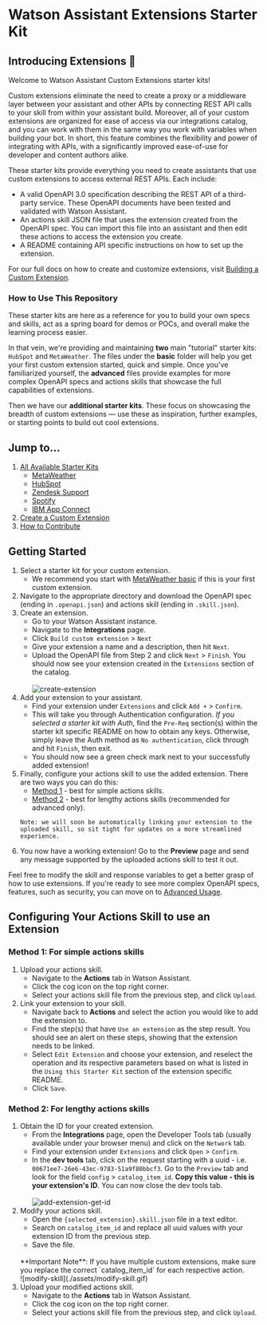 # Watson Assistant Extensions Starter Kit

## Introducing Extensions :tada:

Welcome to Watson Assistant Custom Extensions starter kits!

Custom extensions eliminate the need to create a proxy or a middleware layer between your assistant and other APIs by connecting REST API calls to your skill from within your assistant build. Moreover, all of your custom extensions are organized for ease of access via our integrations catalog, and you can work with them in the same way you work with variables when building your bot. In short, this feature combines the flexibility and power of integrating with APIs, with a significantly improved ease-of-use for developer and content authors alike.

These starter kits provide everything you need to create assistants that use custom extensions to access external REST APIs. Each include:

- A valid OpenAPI 3.0 specification describing the REST API of a third-party service. These OpenAPI documents have been tested and validated with Watson Assistant.
- An actions skill JSON file that uses the extension created from the OpenAPI spec. You can import this file into an assistant and then edit these actions to access the extension you create.
- A README containing API specific instructions on how to set up the extension.

For our full docs on how to create and customize extensions, visit [Building a Custom Extension](https://cloud.ibm.com/docs/watson-assistant?topic=watson-assistant-build-custom-extension).

### How to Use This Repository
These starter kits are here as a reference for you to build your own specs and skills, act as a spring board for demos or POCs, and overall make the learning process easier.

In that vein, we're providing and maintaining **two** main "tutorial" starter kits: `HubSpot` and `MetaWeather`. The files under the **basic** folder will help you get your first custom extension started, quick and simple. Once you've familiarized yourself, the **advanced** files provide examples for more complex OpenAPI specs and actions skills that showcase the full capabilities of extensions.

Then we have our **additional starter kits**. These focus on showcasing the breadth of custom extensions &mdash; use these as inspiration, further examples, or starting points to build out cool extensions.

## Jump to...
1. [All Available Starter Kits](./starter-kits/)
    - [MetaWeather](./starter-kits/metaweather/)
    - [HubSpot](./starter-kits/hubspot/)
    - [Zendesk Support](./starter-kits/zendesk-support/)
    - [Spotify](./starter-kits/spotify/)
    - [IBM App Connect](./starter-kits/appconnect/)
1. [Create a Custom Extension](#getting-started)
1. [How to Contribute](./docs/CONTRIBUTING.md)

## Getting Started
1. Select a starter kit for your custom extension.
    - We recommend you start with [MetaWeather basic](./starter-kits/metaweather/basic) if this is your first custom extension.
1. Navigate to the appropriate directory and download the OpenAPI spec (ending in `.openapi.json`) and actions skill (ending in `.skill.json`). 
1. Create an extension.
    - Go to your Watson Assistant instance.
    - Navigate to the **Integrations** page.
    - Click `Build custom extension` > `Next`
    - Give your extension a name and a description, then hit `Next`.
    - Upload the OpenAPI file from Step 2 and click `Next` > `Finish`. You should now see your extension created in the `Extensions` section of the catalog.
    <br><br>
    ![create-extension](./assets/create-extension.gif)
1. Add your extension to your assistant.
    - Find your extension under `Extensions` and click `Add +` > `Confirm`.
    - This will take you through Authentication configuration. *If you selected a starter kit with Auth*, find the `Pre-Req` section(s) within the starter kit specific README on how to obtain any keys. Otherwise, simply leave the Auth method as `No authentication`, click through and hit `Finish`, then exit.
    - You should now see a green check mark next to your successfully added extension!
1. Finally, configure your actions skill to use the added extension. There are two ways you can do this: <br>
    - [Method 1](#method-1-best-for-simple-actions-skills) - best for simple actions skills.
    - [Method 2](#method-2-best-for-lengthy-actions-skills) - best for lengthy actions skills (recommended for advanced only). <br>
    ```
    Note: we will soon be automatically linking your extension to the uploaded skill, so sit tight for updates on a more streamlined experience.
    ```
1. You now have a working extension! Go to the **Preview** page and send any message supported by the uploaded actions skill to test it out.

Feel free to modify the skill and response variables to get a better grasp of how to use extensions. If you're ready to see more complex OpenAPI specs, features, such as security, you can move on to [Advanced Usage](./docs/ADVANCED_USAGE.md).

## Configuring Your Actions Skill to use an Extension
### **Method 1**: For simple actions skills
1. Upload your actions skill.
    - Navigate to the **Actions** tab in Watson Assistant.
    - Click the cog icon on the top right corner.
    - Select your actions skill file from the previous step, and click `Upload`.
1. Link your extension to your skill.
    - Navigate back to **Actions** and select the action you would like to add the extension to.
    - Find the step(s) that have `Use an extension` as the step result. You should see an alert on these steps, showing that the extension needs to be linked.
    - Select `Edit Extension` and choose your extension, and reselect the operation and its respective parameters based on what is listed in the `Using this Starter Kit` section of the extension specific README.
    - Click `Save`.            
### **Method 2**: For lengthy actions skills
1. Obtain the ID for your created extension.
    - From the **Integrations** page, open the Developer Tools tab (usually available under your browser menu) and click on the `Network` tab.
    - Find your extension under `Extensions` and click `Open` > `Confirm`.
    - In the **dev tools** tab, click on the request starting with a uuid - i.e. `00671ee7-26e6-43ec-9783-51a9f80bbcf3`. Go to the `Preview` tab and look for the field `config`  > `catalog_item_id`. **Copy this value - this is your extension's ID**. You can now close the dev tools tab.
    <br><br>
    ![add-extension-get-id](./assets/add-extension-get-id.gif)
1. Modify your actions skill.
    - Open the `{selected_extension}.skill.json` file in a text editor.
    - Search on `catalog_item_id` and replace all uuid values with your extension ID from the previous step.
    - Save the file.
    <br>
    **Important Note**: If you have multiple custom extensions, make sure you replace the correct `catalog_item_id` for each respective action.
    <br>
    ![modify-skill](./assets/modify-skill.gif)
1. Upload your modified actions skill.
    - Navigate to the **Actions** tab in Watson Assistant.
    - Click the cog icon on the top right corner.
    - Select your actions skill file from the previous step, and click `Upload`.
